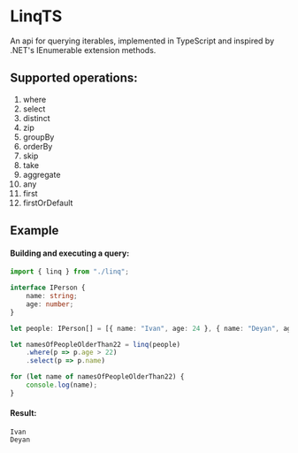 # LinqTS

An api for querying iterables, implemented in TypeScript and inspired by .NET's IEnumerable<T> extension methods.

## Supported operations:
1. where
1. select
1. distinct
1. zip
1. groupBy
1. orderBy
1. skip
1. take
1. aggregate
1. any
1. first
1. firstOrDefault

## Example

#### Building and executing a query:

```typescript
import { linq } from "./linq";

interface IPerson {
    name: string;
    age: number;
}

let people: IPerson[] = [{ name: "Ivan", age: 24 }, { name: "Deyan", age: 25 }];

let namesOfPeopleOlderThan22 = linq(people)
    .where(p => p.age > 22)
    .select(p => p.name)

for (let name of namesOfPeopleOlderThan22) {
    console.log(name);
}
```

#### Result:

```
Ivan
Deyan
```
